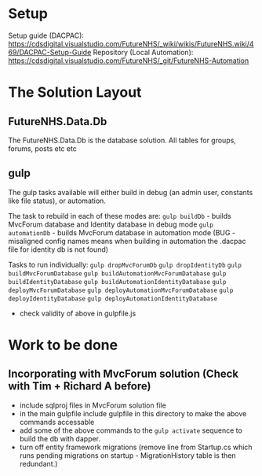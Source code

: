 # Setup

Setup guide (DACPAC): https://cdsdigital.visualstudio.com/FutureNHS/_wiki/wikis/FutureNHS.wiki/469/DACPAC-Setup-Guide
Repository (Local Automation): https://cdsdigital.visualstudio.com/FutureNHS/_git/FutureNHS-Automation

# The Solution Layout

## FutureNHS.Data.Db
The FutureNHS.Data.Db is the database solution. All tables for groups, forums, posts etc etc

## gulp
The gulp tasks available will either build in debug (an admin user, constants like file status), or automation.

The task to rebuild in each of these modes are:
`gulp buildDb` - builds MvcForum database and Identity database in debug mode
`gulp automationDb` - builds MvcForum database in automation mode (BUG - misaligned config names means when building in automation the .dacpac file for identity db is not found)

Tasks to run individually:
`gulp dropMvcForumDb`
`gulp dropIdentityDb`
`gulp buildMvcForumDatabase`
`gulp buildAutomationMvcForumDatabase`
`gulp buildIdentityDatabase`
`gulp buildAutomationIdentityDatabase`
`gulp deployMvcForumDatabase`
`gulp deployAutomationMvcForumDatabase`
`gulp deployIdentityDatabase`
`gulp deployAutomationIdentityDatabase`

* check validity of above in gulpfile.js

# Work to be done
## Incorporating with MvcForum solution (Check with Tim + Richard A before)

* include sqlproj files in MvcForum solution file
* in the main gulpfile include gulpfile in this directory to make the above commands accessable
* add some of the above commands to the `gulp activate` sequence to build the db with dapper.
* turn off entity framework migrations (remove line from Startup.cs which runs pending migrations on startup - MigrationHistory table is then redundant.)

